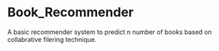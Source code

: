 # Book_Recommender
A basic recommender system to predict n number of books based on collabrative filering technique.
